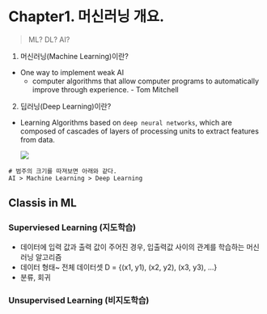 # Chapter1. 머신러닝 개요.

> ML? DL? AI?

1. 머신러닝(Machine Learning)이란?
- One way to implement weak AI
    - computer algorithms that allow computer programs to automatically improve through experience. - Tom Mitchell

2. 딥러닝(Deep Learning)이란?
- Learning Algorithms based on `deep neural networks`, which are composed of cascades of layers of processing units to extract features from data.
    
    <img src="https://www.researchgate.net/profile/Martin_Musiol/publication/308414212/figure/fig1/AS:409040078295040@1474534162122/A-general-model-of-a-deep-neural-network-It-consists-of-an-input-layer-some-here-two.png">



```
# 범주의 크기를 따져보면 아래와 같다.
AI > Machine Learning > Deep Learning
```

## Classis in ML
### Superviesed Learning (지도학습)
- 데이터에 입력 값과 출력 값이 주어진 경우, 입출력값 사이의 관계를 학습하는 머신러닝 알고리즘
- 데이터 형태~ 전체 데이터셋 D = {(x1, y1), (x2, y2), (x3, y3), ...}
- 분류, 회귀

### Unsupervised Learning (비지도학습)